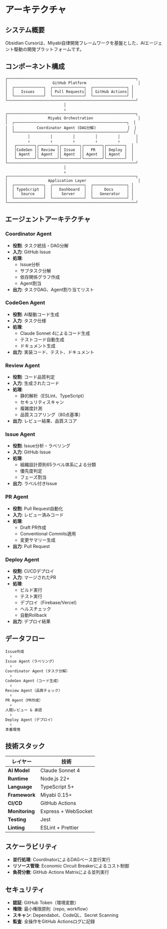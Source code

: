 # アーキテクチャ

## システム概要

Obsidian Cursorは、Miyabi自律開発フレームワークを基盤とした、AIエージェント駆動の開発プラットフォームです。

## コンポーネント構成

```
┌─────────────────────────────────────────────────────────┐
│                    GitHub Platform                       │
│  ┌─────────────┐  ┌──────────────┐  ┌───────────────┐ │
│  │   Issues    │  │ Pull Requests│  │ GitHub Actions│ │
│  └─────────────┘  └──────────────┘  └───────────────┘ │
└─────────────────────────────────────────────────────────┘
                          │
                          ↓
┌─────────────────────────────────────────────────────────┐
│                  Miyabi Orchestration                    │
│  ┌──────────────────────────────────────────────────┐  │
│  │          Coordinator Agent (DAG分解)              │  │
│  └──────────────────────────────────────────────────┘  │
│         │         │         │         │         │       │
│         ↓         ↓         ↓         ↓         ↓       │
│   ┌────────┐┌────────┐┌────────┐┌────────┐┌────────┐  │
│   │CodeGen ││ Review ││ Issue  ││   PR   ││ Deploy │  │
│   │ Agent  ││ Agent  ││ Agent  ││ Agent  ││ Agent  │  │
│   └────────┘└────────┘└────────┘└────────┘└────────┘  │
└─────────────────────────────────────────────────────────┘
                          │
                          ↓
┌─────────────────────────────────────────────────────────┐
│                  Application Layer                       │
│  ┌─────────────┐  ┌──────────────┐  ┌───────────────┐ │
│  │ TypeScript  │  │   Dashboard  │  │     Docs      │ │
│  │   Source    │  │    Server    │  │   Generator   │ │
│  └─────────────┘  └──────────────┘  └───────────────┘ │
└─────────────────────────────────────────────────────────┘
```

## エージェントアーキテクチャ

### Coordinator Agent
- **役割**: タスク統括・DAG分解
- **入力**: GitHub Issue
- **処理**:
  - Issue分析
  - サブタスク分解
  - 依存関係グラフ作成
  - Agent割当
- **出力**: タスクDAG、Agent割り当てリスト

### CodeGen Agent
- **役割**: AI駆動コード生成
- **入力**: タスク仕様
- **処理**:
  - Claude Sonnet 4によるコード生成
  - テストコード自動生成
  - ドキュメント生成
- **出力**: 実装コード、テスト、ドキュメント

### Review Agent
- **役割**: コード品質判定
- **入力**: 生成されたコード
- **処理**:
  - 静的解析（ESLint、TypeScript）
  - セキュリティスキャン
  - 複雑度計測
  - 品質スコアリング（80点基準）
- **出力**: レビュー結果、品質スコア

### Issue Agent
- **役割**: Issue分析・ラベリング
- **入力**: GitHub Issue
- **処理**:
  - 組織設計原則65ラベル体系による分類
  - 優先度判定
  - フェーズ割当
- **出力**: ラベル付きIssue

### PR Agent
- **役割**: Pull Request自動化
- **入力**: レビュー済みコード
- **処理**:
  - Draft PR作成
  - Conventional Commits適用
  - 変更サマリー生成
- **出力**: Pull Request

### Deploy Agent
- **役割**: CI/CDデプロイ
- **入力**: マージされたPR
- **処理**:
  - ビルド実行
  - テスト実行
  - デプロイ（Firebase/Vercel）
  - ヘルスチェック
  - 自動Rollback
- **出力**: デプロイ結果

## データフロー

```
Issue作成
  ↓
Issue Agent（ラベリング）
  ↓
Coordinator Agent（タスク分解）
  ↓
CodeGen Agent（コード生成）
  ↓
Review Agent（品質チェック）
  ↓
PR Agent（PR作成）
  ↓
人間レビュー & 承認
  ↓
Deploy Agent（デプロイ）
  ↓
本番環境
```

## 技術スタック

| レイヤー | 技術 |
|---------|------|
| **AI Model** | Claude Sonnet 4 |
| **Runtime** | Node.js 22+ |
| **Language** | TypeScript 5+ |
| **Framework** | Miyabi 0.15+ |
| **CI/CD** | GitHub Actions |
| **Monitoring** | Express + WebSocket |
| **Testing** | Jest |
| **Linting** | ESLint + Prettier |

## スケーラビリティ

- **並行処理**: CoordinatorによるDAGベース並行実行
- **リソース管理**: Economic Circuit Breakerによるコスト制御
- **負荷分散**: GitHub Actions Matrixによる並列実行

## セキュリティ

- **認証**: GitHub Token（環境変数）
- **権限**: 最小権限原則（repo, workflow）
- **スキャン**: Dependabot、CodeQL、Secret Scanning
- **監査**: 全操作をGitHub Actionsログに記録
